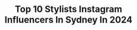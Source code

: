 ---
title: Top 10 Stylists Instagram Influencers In Sydney In 2024
description: >-
  Find top stylists Instagram influencers in Sydney in 2024. Most popular hashtags: #stylist #fashion #sydney.
platform: Instagram
hits: 54
text_top: See the best Instagram accounts on inBeat.
text_bottom: Our search engine aggregates 54 Instagram influencers like this in Sydney, Australia for you to work with.
profiles:
  - username: "thestylesociete"
    fullname: >-
      The Style Société by Hazel B.
    bio: >-
      Product x Interior Stylist Sydney x Shop @ainsleyandearth Ft. Bunnings x Adore Magazine x Dyson Squad Contact: thestylesociete@outlook.com
    location: "Australia"
    followers: 34604
    engagement: 41
    commentsToLikes: 0.489765
    id: ck5q9eafcaode0i11p67avx0j
    verified: false
    hashtags: "#ad, #dysonhome, #missamararugs, #dysonpurifier"
  - username: "vdhair"
    fullname: >-
      Veronica Doumit Hair
    bio: >-
      ABIA NSW #1 Bridal Hair Stylist - 2016 2017 2018 Hair Stylist | Sydney vdhair@outlook.com
    location: "Australia"
    followers: 43176
    engagement: 181
    commentsToLikes: 0.019113
    id: ck13alcdcqxx20i19e637qbsy
    verified: false
    hashtags: ""
  - username: "julietteherrera_"
    fullname: >-
      Juliette Herrera 🌹
    bio: >-
      🌹Season 8 #thebachelorau DM for collabs or rants📱 tamika@neonmodelmanagement.com
    location: "Australia"
    followers: 15662
    engagement: 381
    commentsToLikes: 0.287635
    id: cknebqe5yqvhm0j23d8v5tgeo
    verified: false
    hashtags: "#thebachelorau, #browngirls, #lashes, #ootd"
  - username: "iamshimakhosravi"
    fullname: >-
      shima khosravi farahani
    bio: >-
      🌱Fashion|Beauty CC| Model, Actress IMDb | love🎹🎤 Bookings: Shimakhosraviofficial@gmail.com Persian live 🇦🇺 🇺🇲 @shimathelabel
    location: "Australia"
    followers: 39157
    engagement: 192
    commentsToLikes: 0.032677
    id: ck6tq2ll0p2040j71ojmm7o19
    verified: false
    hashtags: "#fitness, #fashionmodel, #love, #beautiful"
  - username: "claire.kirkup"
    fullname: >-
      Claire Kirkup
    bio: >-
      Contemporary Artist➖ AUS • Melbourne | Sydney @studiogallerygroup U.S • California @madisongallery 'Len Fox Ptng Award 2019' Finalist
    location: "Australia"
    followers: 8559
    engagement: 788
    commentsToLikes: 0.039283
    id: ckaorz7rapfkq0i78d01f3hh4
    verified: false
    hashtags: "#contemporaryartist, #pink, #diptych, #australiancontemporaryart"
  - username: "jess_pecoraro"
    fullname: >-
      JESS PECORARO
    bio: >-
      fashion stylist & consultant 📍SYDNEY
    location: "Australia"
    followers: 27265
    engagement: 26
    commentsToLikes: 0.006456
    id: clid5n9hzzfmz0j0832f0timd
    verified: false
    hashtags: "#wittner, #ad, #hermesfit, #valentinopinkppcollection"
  - username: "justanothermannequin"
    fullname: >-
      Rochelle Smith
    bio: >-
      • Content Creator • Photographer • Stylist ☁️ Newcastle / Sydney, AUS 👋🏼 hello@justanothermannequin.com
    location: "Australia"
    followers: 37768
    engagement: 74
    commentsToLikes: 0.110398
    id: ck0u27huiz1or0i19tfvts24y
    verified: false
    hashtags: "#stillobsessing, #ad, #brandilove, #ecommerce"
  - username: "thehiredhome"
    fullname: >-
      The Hired Home
    bio: >-
      Sydney property stylists. @thehiredhomewarehousesale
    location: "Australia"
    followers: 39405
    engagement: 57
    commentsToLikes: 0.093043
    id: ck15qdjw22cbl0i19xrl1vavg
    verified: false
    hashtags: "#integratedstyling, #coming, #propertystyling, #rozelle"
  - username: "ootdstylistaa"
    fullname: >-
      Nisha Sharma
    bio: >-
      🏠Sydney, Australia #IndianAussie Hearts fashion, beauty, exploring places & all things luxury ✨ 🏷New fashion & styles everyday 📩Dm/email Collabs
    location: "Australia"
    followers: 25576
    engagement: 187
    commentsToLikes: 0.084826
    id: ckaot5lgvuh960i78yh489cri
    verified: false
    hashtags: "#indian, #melbournefashion, #styleinspiration, #fashioninspo"
  - username: "silvanapatrick_stylist"
    fullname: >-
      Silvana Patrick - Elevated styles for every woman
    bio: >-
      — Author of The Image of Success 📖 — Sydney based personal stylist — 1:1 virtual styling
    location: "Australia"
    followers: 22359
    engagement: 201
    commentsToLikes: 0.446104
    id: ck8tb3ulbu5rs0j78uyno350o
    verified: false
    hashtags: "#sydneystylist, #stylingtips, #ootd, #ilovesydney"
---